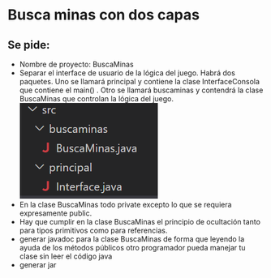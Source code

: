 # Busca minas con dos capas

## Se pide:
- Nombre de proyecto: BuscaMinas
- Separar el interface de usuario de la lógica del juego.  Habrá dos paquetes. Uno se llamará principal y contiene la clase InterfaceConsola que contiene el main() . Otro se llamará buscaminas y contendrá la clase BuscaMinas que controlan la lógica del juego. 
![image.png](./image.png)
- En la clase BuscaMinas todo private excepto lo que se requiera expresamente public. 
- Hay que cumplir en la clase BuscaMinas el principio de ocultación tanto para tipos primitivos como para referencias.
- generar javadoc para la clase BuscaMinas de forma que leyendo la ayuda de los métodos públicos otro programador pueda manejar tu clase sin leer el código java
- generar jar 
